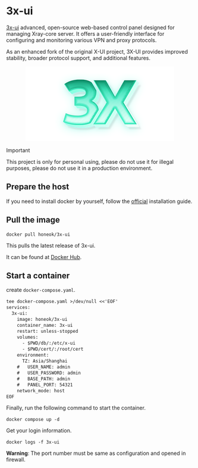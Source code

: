 # 3x-ui

[3x-ui][1] advanced, open-source web-based control panel designed for managing Xray-core server. It offers a user-friendly interface for configuring and monitoring various VPN and proxy protocols.

As an enhanced fork of the original X-UI project, 3X-UI provides improved stability, broader protocol support, and additional features.

<p align="center">
  <picture>
    <source media="(prefers-color-scheme: dark)" srcset="https://github.com/MHSanaei/3x-ui/raw/main/media/3x-ui-dark.png">
    <img alt="3x-ui" src="https://github.com/MHSanaei/3x-ui/raw/main/media/3x-ui-light.png">
  </picture>
</p>

> [!IMPORTANT]
> This project is only for personal using, please do not use it for illegal purposes, please do not use it in a production environment.

## Prepare the host

If you need to install docker by yourself, follow the [official][2] installation guide.

## Pull the image

```shell
docker pull honeok/3x-ui
```

This pulls the latest release of 3x-ui.

It can be found at [Docker Hub][3].

## Start a container

create `docker-compose.yaml`.

```shell
tee docker-compose.yaml >/dev/null <<'EOF'
services:
  3x-ui:
    image: honeok/3x-ui
    container_name: 3x-ui
    restart: unless-stopped
    volumes:
      - $PWD/db/:/etc/x-ui
      - $PWD/cert/:/root/cert
    environment:
      TZ: Asia/Shanghai
    #   USER_NAME: admin
    #   USER_PASSWORD: admin
    #   BASE_PATH: admin
    #   PANEL_PORT: 54321
    network_mode: host
EOF
```

Finally, run the following command to start the container.

```shell
docker compose up -d
```

Get your login information.

```shell
docker logs -f 3x-ui
```

**Warning**: The port number must be same as configuration and opened in firewall.

[1]: https://github.com/MHSanaei/3x-ui
[2]: https://docs.docker.com/install
[3]: https://hub.docker.com/r/honeok/3x-ui